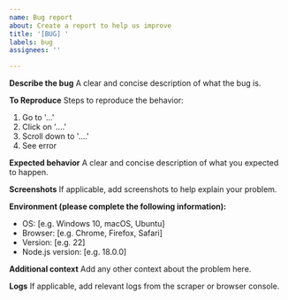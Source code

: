 ```yaml
---
name: Bug report
about: Create a report to help us improve
title: '[BUG] '
labels: bug
assignees: ''

---
```


**Describe the bug**
A clear and concise description of what the bug is.

**To Reproduce**
Steps to reproduce the behavior:
1. Go to '...'
2. Click on '....'
3. Scroll down to '....'
4. See error

**Expected behavior**
A clear and concise description of what you expected to happen.

**Screenshots**
If applicable, add screenshots to help explain your problem.

**Environment (please complete the following information):**
 - OS: [e.g. Windows 10, macOS, Ubuntu]
 - Browser: [e.g. Chrome, Firefox, Safari]
 - Version: [e.g. 22]
 - Node.js version: [e.g. 18.0.0]

**Additional context**
Add any other context about the problem here.

**Logs**
If applicable, add relevant logs from the scraper or browser console.
